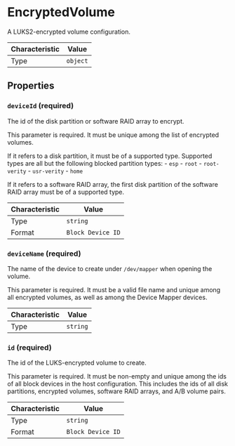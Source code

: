 <!-- THIS FILE IS AUTOMATICALLY GENERATED BY DOCBUILDER, DO NOT EDIT MANUALLY! -->

# EncryptedVolume

A LUKS2-encrypted volume configuration.

| Characteristic | Value    |
| -------------- | -------- |
| Type           | `object` |

## Properties

### `deviceId` **<span>(required)</span>**

The id of the disk partition or software RAID array to encrypt.

This parameter is required. It must be unique among the list of encrypted volumes.

If it refers to a disk partition, it must be of a supported type. Supported types are all but the following blocked partition types: - `esp` - `root` - `root-verity` - `usr-verity` - `home`

If it refers to a software RAID array, the first disk partition of the software RAID array must be of a supported type.

| Characteristic | Value             |
| -------------- | ----------------- |
| Type           | `string`          |
| Format         | `Block Device ID` |

### `deviceName` **<span>(required)</span>**

The name of the device to create under `/dev/mapper` when opening the volume.

This parameter is required. It must be a valid file name and unique among all encrypted volumes, as well as among the Device Mapper devices.

| Characteristic | Value    |
| -------------- | -------- |
| Type           | `string` |

### `id` **<span>(required)</span>**

The id of the LUKS-encrypted volume to create.

This parameter is required. It must be non-empty and unique among the ids of all block devices in the host configuration. This includes the ids of all disk partitions, encrypted volumes, software RAID arrays, and A/B volume pairs.

| Characteristic | Value             |
| -------------- | ----------------- |
| Type           | `string`          |
| Format         | `Block Device ID` |


